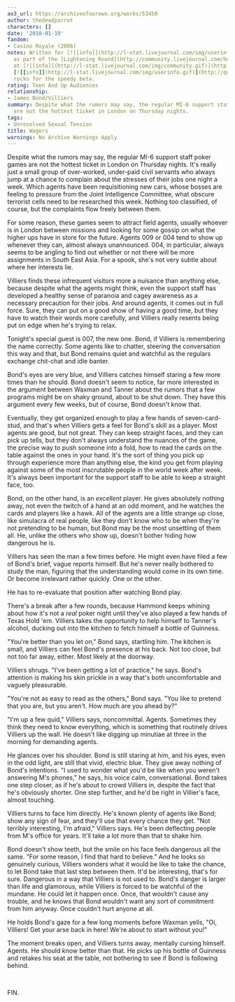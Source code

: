 ```yaml
---
ao3_url: https://archiveofourown.org/works/53450
author: thedeadparrot
characters: []
date: '2010-01-19'
fandom:
- Casino Royale (2006)
notes: Written for [![[info]](http://l-stat.livejournal.com/img/userinfo.gif)](http://simplelyric.livejournal.com/profile)[**simplelyric**](http://simplelyric.livejournal.com/)
  as part of the [Lightening Round](http://community.livejournal.com/help_haiti/2706.html)
  at [![[info]](http://l-stat.livejournal.com/img/community.gif)](http://community.livejournal.com/help_haiti/profile)[**help\_haiti**](http://community.livejournal.com/help_haiti/).
  [![[info]](http://l-stat.livejournal.com/img/userinfo.gif)](http://queenzulu.livejournal.com/profile)[**queenzulu**](http://queenzulu.livejournal.com/)
  rocks for the speedy beta.
rating: Teen And Up Audiences
relationship:
- James Bond/Villiers
summary: Despite what the rumors may say, the regular MI-6 support staff poker games
  are not the hottest ticket in London on Thursday nights.
tags:
- Unresolved Sexual Tension
title: Wagers
warnings: No Archive Warnings Apply
---
```


Despite what the rumors may say, the regular MI-6 support staff poker games are not the hottest ticket in London on Thursday nights. It's really just a small group of over-worked, under-paid civil servants who always jump at a chance to complain about the stresses of their jobs one night a week. Which agents have been requisitioning new cars, whose bosses are feeling to pressure from the Joint Intelligence Committee, what obscure terrorist cells need to be researched this week. Nothing too classified, of course, but the complaints flow freely between them.

For some reason, these games seem to attract field agents, usually whoever is in London between missions and looking for some gossip on what the higher ups have in store for the future. Agents 009 or 004 tend to show up whenever they can, almost always unannounced. 004, in particular, always seems to be angling to find out whether or not there will be more assignments in South East Asia. For a spook, she's not very subtle about where her interests lie.

Villiers finds these infrequent visitors more a nuisance than anything else, because despite what the agents might think, even the support staff has developed a healthy sense of paranoia and cagey awareness as a necessary precaution for their jobs. And around agents, it comes out in full force. Sure, they can put on a good show of having a good time, but they have to watch their words more carefully, and Villiers really resents being put on edge when he's trying to relax.

Tonight's special guest is 007, the new one. Bond, if Villiers is remembering the name correctly. Some agents like to chatter, steering the conversation this way and that, but Bond remains quiet and watchful as the regulars exchange chit-chat and idle banter.

Bond's eyes are very blue, and Villiers catches himself staring a few more times than he should. Bond doesn't seem to notice, far more interested in the argument between Waxman and Tanner about the rumors that a few programs might be on shaky ground, about to be shut down. They have this argument every few weeks, but of course, Bond doesn't know that.

Eventually, they get organized enough to play a few hands of seven-card-stud, and that's when Villiers gets a feel for Bond's skill as a player. Most agents are good, but not great. They can keep straight faces, and they can pick up tells, but they don't always understand the nuances of the game, the precise way to push someone into a fold, how to read the cards on the table against the ones in your hand. It's the sort of thing you pick up through experience more than anything else, the kind you get from playing against some of the most inscrutable people in the world week after week. It's always been important for the support staff to be able to keep a straight face, too.

Bond, on the other hand, is an *excellent* player. He gives absolutely nothing away, not even the twitch of a hand at an odd moment, and he watches the cards and players like a hawk. All of the agents are a little strange up close, like simulacra of real people, like they don't know who to be when they're not pretending to be human, but Bond may be the most unsettling of them all. He, unlike the others who show up, doesn't bother hiding how dangerous he is.

Villiers has seen the man a few times before. He might even have filed a few of Bond's brief, vague reports himself. But he's never really bothered to study the man, figuring that the understanding would come in its own time. Or become irrelevant rather quickly. One or the other.

He has to re-evaluate that position after watching Bond play.

There's a break after a few rounds, because Hammond keeps whining about how it's not a *real* poker night until they've also played a few hands of Texas Hold 'em. Villiers takes the opportunity to help himself to Tanner's alcohol, ducking out into the kitchen to fetch himself a bottle of Guinness.

"You're better than you let on," Bond says, startling him. The kitchen is small, and Villiers can feel Bond's presence at his back. Not too close, but not too far away, either. Most likely at the doorway.

Villiers shrugs. "I've been getting a lot of practice," he says. Bond's attention is making his skin prickle in a way that's both uncomfortable and vaguely pleasurable.

"You're not as easy to read as the others," Bond says. "You like to pretend that you are, but you aren't. How much are you ahead by?"

"I'm up a few quid," Villiers says, noncommittal. Agents. Sometimes they think they need to know everything, which is something that routinely drives Villiers up the wall. He doesn't like digging up minutiae at three in the morning for demanding agents.

He glances over his shoulder. Bond is still staring at him, and his eyes, even in the odd light, are still that vivid, electric blue. They give away nothing of Bond's intentions. "I used to wonder what you'd be like when you weren't answering M's phones," he says, his voice calm, conversational. Bond takes one step closer, as if he's about to crowd Villiers in, despite the fact that he's obviously shorter. One step further, and he'd be right in Villier's face, almost touching.

Villiers turns to face him directly. He's known plenty of agents like Bond; show any sign of fear, and they'll use that every chance they get. "Not terribly interesting, I'm afraid," Villiers says. He's been deflecting people from M's office for years. It'll take a lot more than that to shake him.

Bond doesn't show teeth, but the smile on his face feels dangerous all the same. "For some reason, I find that hard to believe." And he looks so genuinely curious, Villiers wonders what it would be like to take the chance, to let Bond take that last step between them. It'd be interesting, that's for sure. Dangerous in a way that Villiers is not used to. Bond's danger is larger than life and glamorous, while Villiers is forced to be watchful of the mundane. He could let it happen once. Once, that wouldn't cause any trouble, and he knows that Bond wouldn't want any sort of commitment from him anyway. Once couldn't hurt anyone at all.

He holds Bond's gaze for a few long moments before Waxman yells, "Oi, Villiers! Get your arse back in here! We're about to start without you!"

The moment breaks open, and Villiers turns away, mentally cursing himself. Agents. He should know better than that. He picks up his bottle of Guinness and retakes his seat at the table, not bothering to see if Bond is following behind.

 

FIN.